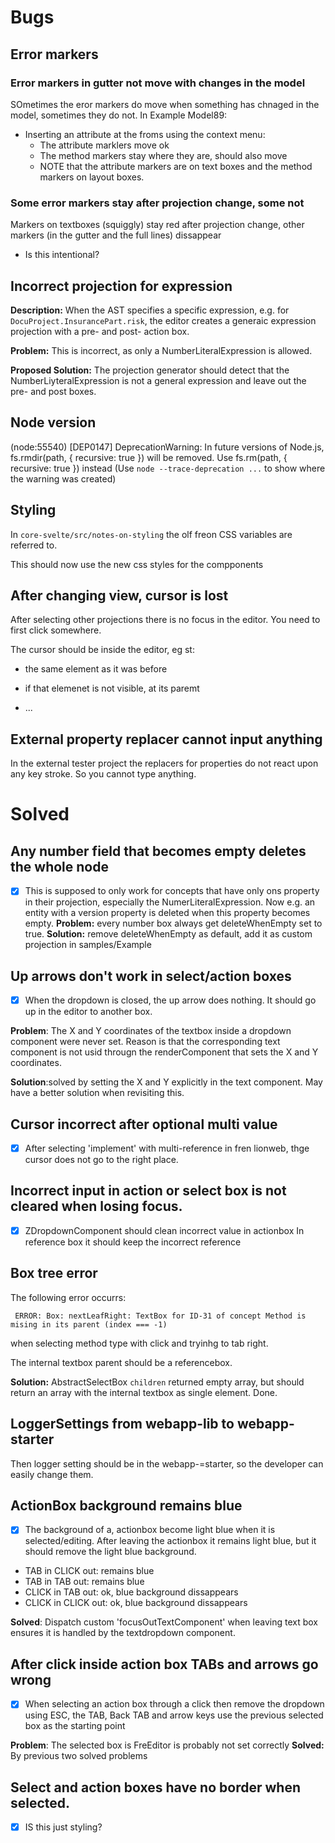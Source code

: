 # Bugs

## Error markers

### Error markers in gutter not move with changes in the model
SOmetimes the eror markers do move when something has chnaged in the model, sometimes they do not.
In Example Model89:
- Inserting an attribute at the froms using the context menu:
	- The attribute marklers move ok
	- The method markers stay where they are, should also move
	- NOTE that the attribute markers are on text boxes and the method markers on layout boxes.
### Some error markers stay after projection change, some not
Markers on textboxes (squiggly) stay red after projection change, other markers (in the gutter and the full lines) dissappear
- Is this intentional?

## Incorrect projection for expression

**Description:**  When the AST specifies a specific expression, e.g. for `DocuProject.InsurancePart.risk`, the editor creates a generaic expression projection with a pre- and post- action box. 

**Problem:** This is incorrect, as only a NumberLiteralExpression is allowed.

**Proposed Solution:** The projection generator should detect that the NumberLiyteralExpression is not a general expression and leave out the pre- and post boxes.

## Node version

(node:55540) [DEP0147] DeprecationWarning: In future versions of Node.js, fs.rmdir(path, { recursive: true }) will be removed. Use fs.rm(path, { recursive: true }) instead
(Use `node --trace-deprecation ...` to show where the warning was created)

## Styling

In `core-svelte/src/notes-on-styling` the olf freon CSS variables are referred to.

This should now use the new css styles for the compponents

## After changing view, cursor is lost

After selecting other projections there is no focus in the editor. You need to first click somewhere.

The cursor should be inside the editor, eg st:

- the same element as it was before

- if that elemenet is not visible, at its paremt

- ...

## External property replacer cannot input anything

In the external tester project the replacers for properties do not react upon any key stroke. So you cannot type anything.    

# Solved

## Any number field that becomes empty deletes the whole node
- [x] This is supposed to only work for concepts that  have only ons property in their projection, especially the NumerLiteralExpression.
  Now e.g. an entity with a version property is deleted when this property becomes empty.
  **Problem:** every number box always get deleteWhenEmpty set to true.
  **Solution:** remove deleteWhenEmpty as default, add it as custom projection in samples/Example

## Up  arrows don't work in select/action boxes
- [x] When the dropdown is closed, the up  arrow does nothing.
  It should go up in the editor to another box.

**Problem**: The X and Y coordinates of the textbox inside a dropdown component were never set. Reason is that the corresponding text component is not usid througn the renderComponent that sets the X and Y coordinates.

**Solution**:solved by setting the X and Y explicitly in the text component. May have a better solution when revisiting this.

## Cursor incorrect after optional multi value
- [x] After selecting 'implement' with multi-reference in fren lionweb, thge cursor does not go to the right place.
## Incorrect input in action or select box is not cleared when losing focus.
- [x] ZDropdownComponent should clean incorrect value in actionbox
  In reference box it should keep the incorrect reference

## Box tree error

The following error occurrs:

` ERROR: Box: nextLeafRight: TextBox for ID-31 of concept Method is mising in its parent (index === -1)`

when selecting method type with click and tryinhg to tab right.

The internal textbox parent should be a referencebox.

**Solution:** AbstractSelectBox `children` returned empty array, but should return an array with the internal textbox as single element. Done.

## LoggerSettings from webapp-lib to webapp-starter

Then logger setting should be in the webapp-=starter, so the developer can easily change them.

## ActionBox background remains blue

- [x] The background of a, actionbox become light blue when it is selected/editing.  After leaving the actionbox it remains light blue, but it should remove the light blue background.

- TAB in CLICK out: remains blue
- TAB in TAB out: remains blue
- CLICK in TAB out: ok, blue background dissappears
- CLICK in CLICK out: ok, blue background dissappears

**Solved**: Dispatch custom 'focusOutTextComponent' when leaving text box ensures it is handled by the textdropdown component.
## After click inside action box TABs and arrows go wrong
- [x] When selecting an action box through a click then remove the dropdown using ESC, the TAB, Back TAB and arrow keys use the previous selected box as the starting point

**Problem**: The selected box is FreEditor is probably not set correctly
**Solved:** By previous two solved problems
## Select and action boxes have no border when selected.
- [x] IS this just styling?
